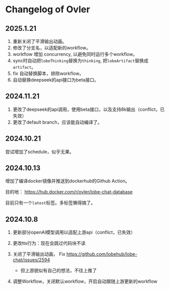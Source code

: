 # Changelog of Ovler

## 2025.1.21

1. 重新关闭了平滑输出动画。
2. 修改了分支名，以适配新的workflow。
3. workflow 增加 concurrency, 以避免同时运行多个workflow。
4. sync时自动把`lobeThinking`替换为`thinking`, 把`lobeArtifact`替换成`artifact`。
5. fix 自动替换脚本，排除workflow。
6. 自动替换deepseek的api接口为beta接口。

## 2024.11.21

1. 更改了deepseek的api调用，使用beta接口，以及支持8k输出（conflict，已失效）
2. 更改了default branch，应该能自动编译了。

## 2024.10.21

尝试增加了schedule，似乎无果。

## 2024.10.13

增加了编译docker镜像并推送到dockerhub的Github Action。

目的地：
<https://hub.docker.com/r/ovler/lobe-chat-database>

目前只有一个`latest`标签。多标签懒得搞了。

## 2024.10.8

1. 更新部分openAI模型调用以适配上游api（conflict，已失效）
2. 更改tts行为：现在会跳过代码块不读
3. 关闭了平滑输出动画， Fix <https://github.com/lobehub/lobe-chat/issues/2594>

    - 但上游貌似有自己的想法，不往上推了

4. 调整Workflow，关闭默认workflow，开启自动跟随上游更新的workflow
